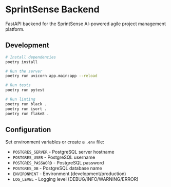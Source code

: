 # SprintSense Backend

FastAPI backend for the SprintSense AI-powered agile project management platform.

## Development

```bash
# Install dependencies
poetry install

# Run the server
poetry run uvicorn app.main:app --reload

# Run tests
poetry run pytest

# Run linting
poetry run black .
poetry run isort .
poetry run flake8 .
```

## Configuration

Set environment variables or create a `.env` file:

- `POSTGRES_SERVER` - PostgreSQL server hostname
- `POSTGRES_USER` - PostgreSQL username
- `POSTGRES_PASSWORD` - PostgreSQL password
- `POSTGRES_DB` - PostgreSQL database name
- `ENVIRONMENT` - Environment (development/production)
- `LOG_LEVEL` - Logging level (DEBUG/INFO/WARNING/ERROR)

